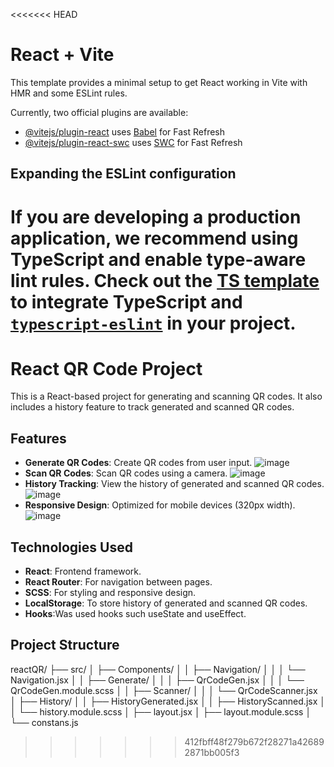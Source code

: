 <<<<<<< HEAD
# React + Vite

This template provides a minimal setup to get React working in Vite with HMR and some ESLint rules.

Currently, two official plugins are available:

- [@vitejs/plugin-react](https://github.com/vitejs/vite-plugin-react/blob/main/packages/plugin-react/README.md) uses [Babel](https://babeljs.io/) for Fast Refresh
- [@vitejs/plugin-react-swc](https://github.com/vitejs/vite-plugin-react-swc) uses [SWC](https://swc.rs/) for Fast Refresh

## Expanding the ESLint configuration

If you are developing a production application, we recommend using TypeScript and enable type-aware lint rules. Check out the [TS template](https://github.com/vitejs/vite/tree/main/packages/create-vite/template-react-ts) to integrate TypeScript and [`typescript-eslint`](https://typescript-eslint.io) in your project.
=======
# React QR Code Project

This is a React-based project for generating and scanning QR codes. It also includes a history feature to track generated and scanned QR codes.

## Features

- **Generate QR Codes**: Create QR codes from user input.
  ![image](https://github.com/user-attachments/assets/e6598484-24ae-4ac1-9fa4-fa9f7c7e071f)
- **Scan QR Codes**: Scan QR codes using a camera.
 ![image](https://github.com/user-attachments/assets/dfc51dc1-a57a-45c8-a23c-00b781fd0dd0)
- **History Tracking**: View the history of generated and scanned QR codes.
  ![image](https://github.com/user-attachments/assets/94ad696c-d392-4c7e-8b32-8f387efd138e)
- **Responsive Design**: Optimized for mobile devices (320px width).
 ![image](https://github.com/user-attachments/assets/6804e600-84fe-44f4-84d1-a6b95b800369)


## Technologies Used

- **React**: Frontend framework.
- **React Router**: For navigation between pages.
- **SCSS**: For styling and responsive design.
- **LocalStorage**: To store history of generated and scanned QR codes.
- **Hooks**:Was used hooks such useState and useEffect.

## Project Structure
reactQR/ ├── src/ │ ├── Components/ │ │ ├── Navigation/ │ │ │ └── Navigation.jsx │ │ ├── Generate/ │ │ │ ├── QrCodeGen.jsx │ │ │ └── QrCodeGen.module.scss │ │ ├── Scanner/ │ │ │ └── QrCodeScanner.jsx │ ├── History/ │ │ ├── HistoryGenerated.jsx │ │ ├── HistoryScanned.jsx │ │ └── history.module.scss │ ├── layout.jsx │ ├── layout.module.scss │ └── constans.js
>>>>>>> 412fbff48f279b672f28271a426892871bb005f3
